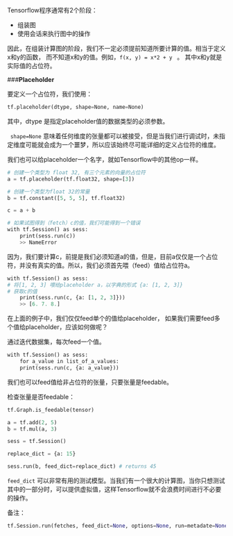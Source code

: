 Tensorflow程序通常有2个阶段：

 - 组装图
 - 使用会话来执行图中的操作

因此，在组装计算图的阶段，我们不一定必须提前知道所要计算的值。相当于定义x和y的函数， 而不知道x和y的值。例如，```f(x, y) = x*2 + y ``` 。 其中x和y就是实际值的占位符。

###**Placeholder**

要定义一个占位符，我们使用：
```python
tf​.​placeholder​(​dtype​,​ shape​=​None​,​ name​=​None)
```

其中，dtype 是指定placeholder值的数据类型的必须参数。

``` shape=None``` 意味着任何维度的张量都可以被接受，但是当我们进行调试时，未指定维度可能就会成为一个噩梦，所以应该始终尽可能详细的定义占位符的维度。

我们也可以给placeholder一个名字，就如Tensorflow中的其他op一样。

```python
# 创建一个类型为 float 32, 有三个元素的向量的占位符
a ​=​ tf​.​placeholder​(​tf​.​float32​,​ shape​=[​3​])

# 创建一个类型为float 32的常量
b ​=​ tf​.​constant​([​5​,​ ​5​,​ ​5​],​ tf​.​float32)

c ​=​ a ​+​ b 

# 如果试图得到（fetch）c的值，我们可能得到一个错误
with​ tf​.​Session​()​ ​as​ sess:
	print​(​sess​.​run​(​c​))
	>>​ ​NameError
```

因为，我们要计算c，前提是我们必须知道a的值，但是，目前a仅仅是一个占位符，并没有真实的值。所以，我们必须首先喂（feed）值给占位符a。

```python
with​ tf​.​Session​()​ ​as​ sess:
# 将[1, 2, 3] 喂给placeholder a，以字典的形式 {a: [1, 2, 3]}
# 获取c的值
	print​(​sess​.​run​(​c​,​ ​{​a​:​ ​[​1​,​ ​2​,​ ​3​]}))
	>>​ ​[​6.​ ​7.​ ​8.]
```

在上面的例子中，我们仅仅feed单个的值给placeholder， 如果我们需要feed多个值给placeholder，应该如何做呢？

通过迭代数据集，每次feed一个值。

```python
with​ tf​.​Session​()​ ​as​ sess:
	for​ a_value ​in​ list_of_a_values:
	print​(​sess​.​run​(​c​,​ ​{​a​:​ a_value​}))
```


我们也可以feed值给非占位符的张量，只要张量是feedable。

检查张量是否feedable：

```python
tf.Graph.is_feedable(tensor)
```

```python
a = tf.add(2, 5)
b = tf.mul(a, 3)

sess = tf.Session()

replace_dict = {a: 15}

sess.run(b, feed_dict=replace_dict) # returns 45
```

```feed_dict``` 可以非常有用的测试模型。当我们有一个很大的计算图，当你只想测试其中的一部分时，可以提供虚拟值，这样Tensorflow就不会浪费时间进行不必要的操作。

备注：
```python
tf.Session.run(fetches, feed_dict=None, options=None, run=metadate=None)
```
